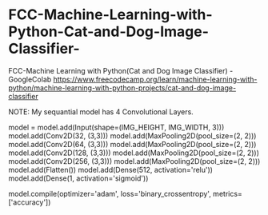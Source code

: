 # FCC-Machine-Learning-with-Python-Cat-and-Dog-Image-Classifier-
FCC-Machine Learning with Python(Cat and Dog Image Classifier) - GoogleColab
https://www.freecodecamp.org/learn/machine-learning-with-python/machine-learning-with-python-projects/cat-and-dog-image-classifier

NOTE: My sequantial model has 4 Convolutional Layers. 

model = 
model.add(Input(shape=(IMG_HEIGHT, IMG_WIDTH, 3)))
model.add(Conv2D(32, (3,3)))
model.add(MaxPooling2D(pool_size=(2, 2)))
model.add(Conv2D(64, (3,3)))
model.add(MaxPooling2D(pool_size=(2, 2)))
model.add(Conv2D(128, (3,3)))
model.add(MaxPooling2D(pool_size=(2, 2)))
model.add(Conv2D(256, (3,3)))
model.add(MaxPooling2D(pool_size=(2, 2)))
model.add(Flatten())
model.add(Dense(512, activation='relu'))
model.add(Dense(1, activation='sigmoid'))

model.compile(optimizer='adam',
              loss='binary_crossentropy',
              metrics=['accuracy'])

